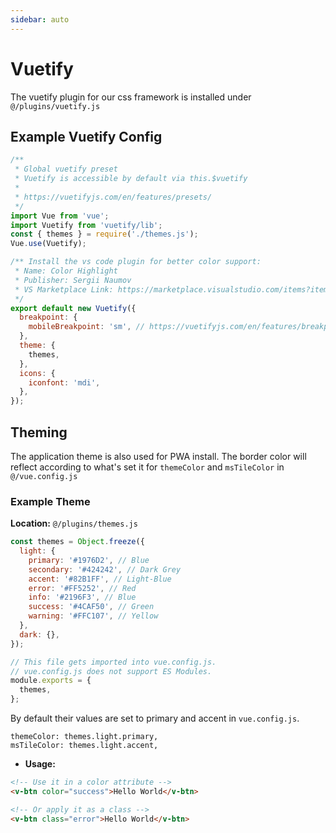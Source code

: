 ```yaml
---
sidebar: auto
---
```


# Vuetify

The vuetify plugin for our css framework is installed under `@/plugins/vuetify.js`

## Example Vuetify Config

```js
/**
 * Global vuetify preset
 * Vuetify is accessible by default via this.$vuetify
 *
 * https://vuetifyjs.com/en/features/presets/
 */
import Vue from 'vue';
import Vuetify from 'vuetify/lib';
const { themes } = require('./themes.js');
Vue.use(Vuetify);

/** Install the vs code plugin for better color support:
 * Name: Color Highlight
 * Publisher: Sergii Naumov
 * VS Marketplace Link: https://marketplace.visualstudio.com/items?itemName=naumovs.color-highlight
 */
export default new Vuetify({
  breakpoint: {
    mobileBreakpoint: 'sm', // https://vuetifyjs.com/en/features/breakpoints/#mobile-breakpoints
  },
  theme: {
    themes,
  },
  icons: {
    iconfont: 'mdi',
  },
});
```

## Theming

The application theme is also used for PWA install. The border color will reflect according to what's set it for `themeColor` and `msTileColor` in `@/vue.config.js`

### Example Theme

**Location:** `@/plugins/themes.js`

```js
const themes = Object.freeze({
  light: {
    primary: '#1976D2', // Blue
    secondary: '#424242', // Dark Grey
    accent: '#82B1FF', // Light-Blue
    error: '#FF5252', // Red
    info: '#2196F3', // Blue
    success: '#4CAF50', // Green
    warning: '#FFC107', // Yellow
  },
  dark: {},
});

// This file gets imported into vue.config.js.
// vue.config.js does not support ES Modules.
module.exports = {
  themes,
};
```

By default their values are set to primary and accent in `vue.config.js`.

```
themeColor: themes.light.primary,
msTileColor: themes.light.accent,
```

- **Usage:**

```html
<!-- Use it in a color attribute -->
<v-btn color="success">Hello World</v-btn>

<!-- Or apply it as a class -->
<v-btn class="error">Hello World</v-btn>
```
